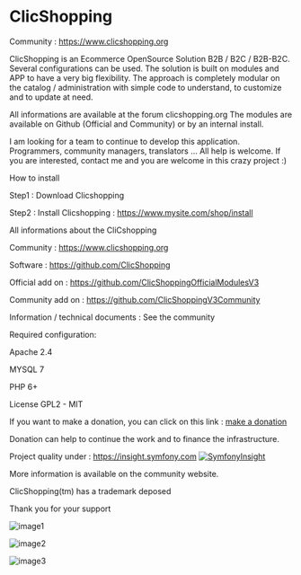 # ClicShopping

 Community : https://www.clicshopping.org

 ClicShopping is an Ecommerce OpenSource Solution B2B / B2C / B2B-B2C. Several configurations can be used.
 The solution is built on modules and APP to have a very big flexibility.
 The approach is completely modular on the catalog / administration with simple code to understand, to customize and to update at need.

 All informations are available at the forum clicshopping.org
 The modules are available on Github (Official and Community) or by an internal install.


 I am looking for a team to continue to develop this application. Programmers, community managers, translators ... All help is welcome.
 If you are interested, contact me and you are welcome in this crazy project :)

 How to install

 Step1 : Download Clicshopping

 Step2 : Install Clicshopping : https://www.mysite.com/shop/install


 All informations about the CliCshopping

 Community : https://www.clicshopping.org

 Software : https://github.com/ClicShopping

 Official add on : https://github.com/ClicShoppingOfficialModulesV3

 Community add on : https://github.com/ClicShoppingV3Community

 Information / technical documents : See the community

 Required configuration:

 Apache 2.4

 MYSQL 7

 PHP 6+

 License GPL2 - MIT

 If you want to make a donation, you can click on this link : <a href="https://www.clicshopping.org/forum/clients/donations/">make a donation</a>

 Donation can help to continue the work and to finance the infrastructure.

Project quality under : https://insight.symfony.com
[![SymfonyInsight](https://insight.symfony.com/projects/04cd44dc-8f83-4b7c-a742-65b8387be9bd/big.svg)](https://insight.symfony.com/projects/04cd44dc-8f83-4b7c-a742-65b8387be9bd)


 More information is available on the community website.

 ClicShopping(tm) has a trademark deposed

 Thank you for your support

 ![image1](https://www.clicshopping.org/images/backoffice.png)

 ![image2](https://www.clicshopping.org/images/catalog_smartphone.png)

 ![image3](https://www.clicshopping.org/images/order.png)
